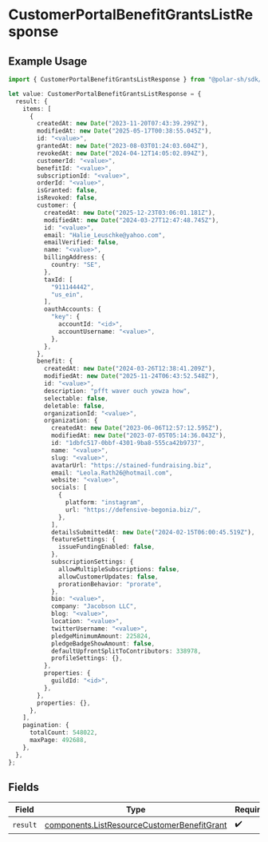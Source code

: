 # CustomerPortalBenefitGrantsListResponse

## Example Usage

```typescript
import { CustomerPortalBenefitGrantsListResponse } from "@polar-sh/sdk/models/operations/customerportalbenefitgrantslist.js";

let value: CustomerPortalBenefitGrantsListResponse = {
  result: {
    items: [
      {
        createdAt: new Date("2023-11-20T07:43:39.299Z"),
        modifiedAt: new Date("2025-05-17T00:38:55.045Z"),
        id: "<value>",
        grantedAt: new Date("2023-08-03T01:24:03.604Z"),
        revokedAt: new Date("2024-04-12T14:05:02.894Z"),
        customerId: "<value>",
        benefitId: "<value>",
        subscriptionId: "<value>",
        orderId: "<value>",
        isGranted: false,
        isRevoked: false,
        customer: {
          createdAt: new Date("2025-12-23T03:06:01.181Z"),
          modifiedAt: new Date("2024-03-27T12:47:48.745Z"),
          id: "<value>",
          email: "Halie_Leuschke@yahoo.com",
          emailVerified: false,
          name: "<value>",
          billingAddress: {
            country: "SE",
          },
          taxId: [
            "911144442",
            "us_ein",
          ],
          oauthAccounts: {
            "key": {
              accountId: "<id>",
              accountUsername: "<value>",
            },
          },
        },
        benefit: {
          createdAt: new Date("2024-03-26T12:38:41.209Z"),
          modifiedAt: new Date("2025-11-24T06:43:52.548Z"),
          id: "<value>",
          description: "pfft waver ouch yowza how",
          selectable: false,
          deletable: false,
          organizationId: "<value>",
          organization: {
            createdAt: new Date("2023-06-06T12:57:12.595Z"),
            modifiedAt: new Date("2023-07-05T05:14:36.043Z"),
            id: "1dbfc517-0bbf-4301-9ba8-555ca42b9737",
            name: "<value>",
            slug: "<value>",
            avatarUrl: "https://stained-fundraising.biz",
            email: "Leola.Rath26@hotmail.com",
            website: "<value>",
            socials: [
              {
                platform: "instagram",
                url: "https://defensive-begonia.biz/",
              },
            ],
            detailsSubmittedAt: new Date("2024-02-15T06:00:45.519Z"),
            featureSettings: {
              issueFundingEnabled: false,
            },
            subscriptionSettings: {
              allowMultipleSubscriptions: false,
              allowCustomerUpdates: false,
              prorationBehavior: "prorate",
            },
            bio: "<value>",
            company: "Jacobson LLC",
            blog: "<value>",
            location: "<value>",
            twitterUsername: "<value>",
            pledgeMinimumAmount: 225824,
            pledgeBadgeShowAmount: false,
            defaultUpfrontSplitToContributors: 338978,
            profileSettings: {},
          },
          properties: {
            guildId: "<id>",
          },
        },
        properties: {},
      },
    ],
    pagination: {
      totalCount: 548022,
      maxPage: 492688,
    },
  },
};
```

## Fields

| Field                                                                                                      | Type                                                                                                       | Required                                                                                                   | Description                                                                                                |
| ---------------------------------------------------------------------------------------------------------- | ---------------------------------------------------------------------------------------------------------- | ---------------------------------------------------------------------------------------------------------- | ---------------------------------------------------------------------------------------------------------- |
| `result`                                                                                                   | [components.ListResourceCustomerBenefitGrant](../../models/components/listresourcecustomerbenefitgrant.md) | :heavy_check_mark:                                                                                         | N/A                                                                                                        |